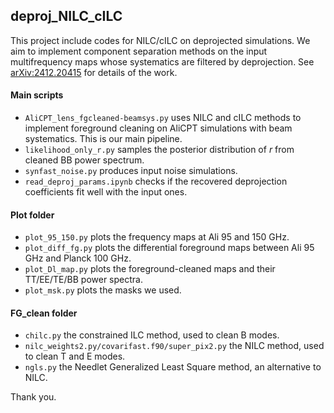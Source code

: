 ## deproj_NILC_cILC

This project include codes for NILC/cILC on deprojected simulations. We aim to implement component separation methods on the input multifrequency maps whose systematics are filtered by deprojection. See [arXiv:2412.20415](https://arxiv.org/abs/2412.20415) for details of the work.

#### Main scripts

- `AliCPT_lens_fgcleaned-beamsys.py` uses NILC and cILC methods to implement foreground cleaning on AliCPT simulations with beam systematics. This is our main pipeline.
- `likelihood_only_r.py` samples the posterior distribution of $r$ from cleaned BB power spectrum.
- `synfast_noise.py` produces input noise simulations.
- `read_deproj_params.ipynb` checks if the recovered deprojection coefficients fit well with the input ones.

#### Plot folder

- `plot_95_150.py` plots the frequency maps at Ali 95 and 150 GHz.
- `plot_diff_fg.py` plots the differential foreground maps between Ali 95 GHz and Planck 100 GHz.
- `plot_Dl_map.py` plots the foreground-cleaned maps and their TT/EE/TE/BB power spectra.
- `plot_msk.py` plots the masks we used.

#### FG_clean folder

- `chilc.py` the constrained ILC method, used to clean B modes.
- `nilc_weights2.py/covarifast.f90/super_pix2.py` the NILC method, used to clean T and E modes.
- `ngls.py` the Needlet Generalized Least Square method, an alternative to NILC.

Thank you.

